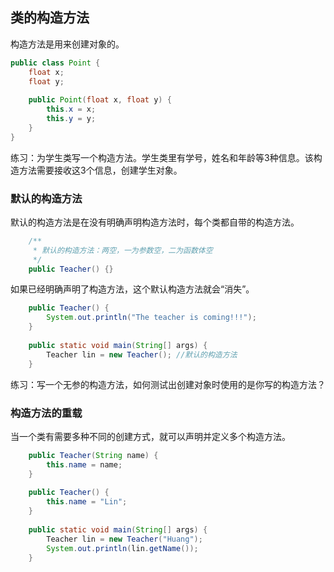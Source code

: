 ## 类的构造方法

构造方法是用来创建对象的。

```java
public class Point {
	float x;
	float y;
	
	public Point(float x, float y) {
		this.x = x;
		this.y = y;
	}
}
```

练习：为学生类写一个构造方法。学生类里有学号，姓名和年龄等3种信息。该构造方法需要接收这3个信息，创建学生对象。

### 默认的构造方法

默认的构造方法是在没有明确声明构造方法时，每个类都自带的构造方法。

```java
	/**
	 * 默认的构造方法：两空，一为参数空，二为函数体空
	 */
	public Teacher() {} 
```

如果已经明确声明了构造方法，这个默认构造方法就会“消失”。

```java
	public Teacher() {
		System.out.println("The teacher is coming!!!");
	}
	
	public static void main(String[] args) {
		Teacher lin = new Teacher(); //默认的构造方法
	}
```

练习：写一个无参的构造方法，如何测试出创建对象时使用的是你写的构造方法？

### 构造方法的重载

当一个类有需要多种不同的创建方式，就可以声明并定义多个构造方法。

```java
	public Teacher(String name) {
		this.name = name;
	}
	
	public Teacher() {
		this.name = "Lin";
	}
	
	public static void main(String[] args) {
		Teacher lin = new Teacher("Huang"); 
		System.out.println(lin.getName());
	}
```

